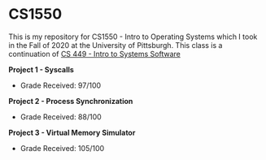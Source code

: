 # CS1550
This is my repository for CS1550 - Intro to Operating Systems which I took in the Fall of 2020 at the University of Pittsburgh. This class is a continuation of [CS 449 - Intro to Systems Software](https://github.com/clipchak/CS449)


**Project 1 - Syscalls**
- Grade Received: 97/100

**Project 2 - Process Synchronization**
- Grade Received: 88/100

**Project 3 - Virtual Memory Simulator**
- Grade Received: 105/100
